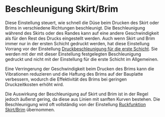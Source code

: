 Beschleunigung Skirt/Brim
====
Diese Einstellung steuert, wie schnell die Düse beim Drucken des Skirt oder Brims in verschiedene Richtungen beschleunigt. Die Beschleunigung während des Skirts oder des Randes kann auf eine andere Geschwindigkeit als für den Rest des Drucks eingestellt werden. Auch wenn Skirt und Brim immer nur in der ersten Schicht gedruckt werden, hat diese Einstellung Vorrang vor der Einstellung [Druckbeschleunigung für die erste Schicht](acceleration_print_layer_0.md). Sie werden mit der mit dieser Einstellung festgelegten Beschleunigung gedruckt und nicht mit der Einstellung für die erste Schicht im Allgemeinen.

Eine Verringerung der Geschwindigkeit beim Drucken des Brims kann die Vibrationen reduzieren und die Haftung des Brims auf der Bauplatte verbessern, wodurch die Effektivität des Brims bei geringen Druckzeitkosten erhöht wird.

Die Auswirkung der Beschleunigung auf Skirt und Brim ist in der Regel jedoch äußerst gering, da diese aus Linien mit sanften Kurven bestehen. Die Beschleunigung wird oft vollständig von der Einstellung [Ruckfunktion Skirt/Brim](jerk_skirt_brim.md) übernommen.